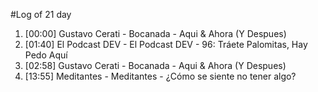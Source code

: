 #Log of 21 day

1. [00:00] Gustavo Cerati - Bocanada - Aqui & Ahora (Y Despues)
1. [01:40] El Podcast DEV - El Podcast DEV - 96: Tráete Palomitas, Hay Pedo Aquí
1. [02:58] Gustavo Cerati - Bocanada - Aqui & Ahora (Y Despues)
1. [13:55] Meditantes - Meditantes - ¿Cómo se siente no tener algo?
